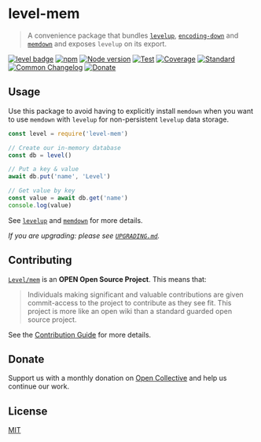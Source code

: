 # level-mem

> A convenience package that bundles [`levelup`](https://github.com/Level/levelup), [`encoding-down`](https://github.com/Level/encoding-down) and [`memdown`](https://github.com/Level/memdown) and exposes `levelup` on its export.

[![level badge][level-badge]](https://github.com/Level/awesome)
[![npm](https://img.shields.io/npm/v/level-mem.svg)](https://www.npmjs.com/package/level-mem)
[![Node version](https://img.shields.io/node/v/level-mem.svg)](https://www.npmjs.com/package/level-mem)
[![Test](https://img.shields.io/github/workflow/status/Level/mem/Test?label=test)](https://github.com/Level/mem/actions/workflows/test.yml)
[![Coverage](https://img.shields.io/codecov/c/github/Level/mem?label=&logo=codecov&logoColor=fff)](https://codecov.io/gh/Level/mem)
[![Standard](https://img.shields.io/badge/standard-informational?logo=javascript&logoColor=fff)](https://standardjs.com)
[![Common Changelog](https://common-changelog.org/badge.svg)](https://common-changelog.org)
[![Donate](https://img.shields.io/badge/donate-orange?logo=open-collective&logoColor=fff)](https://opencollective.com/level)

## Usage

Use this package to avoid having to explicitly install `memdown` when you want to use `memdown` with `levelup` for non-persistent `levelup` data storage.

```js
const level = require('level-mem')

// Create our in-memory database
const db = level()

// Put a key & value
await db.put('name', 'Level')

// Get value by key
const value = await db.get('name')
console.log(value)
```

See [`levelup`](https://github.com/Level/levelup) and [`memdown`](https://github.com/Level/memdown) for more details.

_If you are upgrading: please see [`UPGRADING.md`](UPGRADING.md)._

## Contributing

[`Level/mem`](https://github.com/Level/mem) is an **OPEN Open Source Project**. This means that:

> Individuals making significant and valuable contributions are given commit-access to the project to contribute as they see fit. This project is more like an open wiki than a standard guarded open source project.

See the [Contribution Guide](https://github.com/Level/community/blob/master/CONTRIBUTING.md) for more details.

## Donate

Support us with a monthly donation on [Open Collective](https://opencollective.com/level) and help us continue our work.

## License

[MIT](LICENSE)

[level-badge]: https://leveljs.org/img/badge.svg
